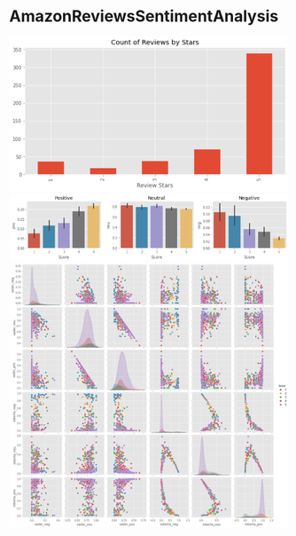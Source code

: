 # AmazonReviewsSentimentAnalysis
![alt text](image-2.png)
![alt text](image-1.png)
![alt text](image.png)